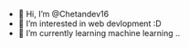 - 👋 Hi, I’m @Chetandev16
- 👀 I’m interested in web devlopment :D
- 🌱 I’m currently learning machine learning  ..
<!---
Chetandev16/Chetandev16 is a ✨ special ✨ repository because its `README.md` (this file) appears on your GitHub profile.
You can click the Preview link to take a look at your changes.
--->
